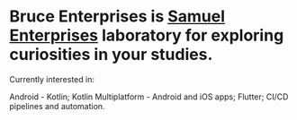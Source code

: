 # Bruce Enterprises is [Samuel Enterprises](https://github.com/samfreitasxs) laboratory for exploring curiosities in your studies.

Currently interested in:

Android - Kotlin;
Kotlin Multiplatform - Android and iOS apps;
Flutter;
CI/CD pipelines and automation.
